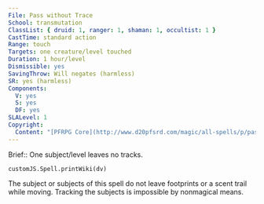 ```yaml
---
File: Pass without Trace
School: transmutation
ClassList: { druid: 1, ranger: 1, shaman: 1, occultist: 1 }
CastTime: standard action
Range: touch
Targets: one creature/level touched
Duration: 1 hour/level
Dismissible: yes
SavingThrow: Will negates (harmless)
SR: yes (harmless)
Components:
  V: yes
  S: yes
  DF: yes
SLALevel: 1
Copyright:
  Content: "[PFRPG Core](http://www.d20pfsrd.com/magic/all-spells/p/pass-without-trace)"
---
```

Brief:: One subject/level leaves no tracks.

```dataviewjs
customJS.Spell.printWiki(dv)
```

The subject or subjects of this spell do not leave footprints or a scent trail while moving. Tracking the subjects is impossible by nonmagical means.
